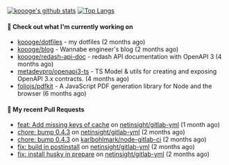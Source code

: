 [![koooge's github stats](https://github-readme-stats.vercel.app/api?username=koooge&count_private=true&show_icons=true)](https://github.com/anuraghazra/github-readme-stats)
[![Top Langs](https://github-readme-stats.vercel.app/api/top-langs/?username=koooge&langs_count=5)](https://github.com/anuraghazra/github-readme-stats)

#### 👷 Check out what I'm currently working on

- [koooge/dotfiles](https://github.com/koooge/dotfiles) - my dotfiles (2 months ago)
- [koooge/blog](https://github.com/koooge/blog) - Wannabe engineer&#39;s blog (2 months ago)
- [koooge/redash-api-doc](https://github.com/koooge/redash-api-doc) - redash API documentation with OpenAPI 3 (4 months ago)
- [metadevpro/openapi3-ts](https://github.com/metadevpro/openapi3-ts) - TS Model &amp; utils for creating and exposing OpenAPI 3.x contracts. (4 months ago)
- [foliojs/pdfkit](https://github.com/foliojs/pdfkit) - A JavaScript PDF generation library for Node and the browser (6 months ago)

#### 🔨 My recent Pull Requests

- [feat: Add missing keys of cache](https://github.com/netinsight/gitlab-yml/pull/15) on [netinsight/gitlab-yml](https://github.com/netinsight/gitlab-yml) (1 month ago)
- [chore: bump 0.4.3](https://github.com/netinsight/gitlab-yml/pull/14) on [netinsight/gitlab-yml](https://github.com/netinsight/gitlab-yml) (2 months ago)
- [chore: bump 0.4.3](https://github.com/karlbohlmark/node-gitlab-ci/pull/1) on [karlbohlmark/node-gitlab-ci](https://github.com/karlbohlmark/node-gitlab-ci) (2 months ago)
- [fix: build in postinstall](https://github.com/netinsight/gitlab-yml/pull/13) on [netinsight/gitlab-yml](https://github.com/netinsight/gitlab-yml) (2 months ago)
- [fix: install husky in prepare](https://github.com/netinsight/gitlab-yml/pull/12) on [netinsight/gitlab-yml](https://github.com/netinsight/gitlab-yml) (2 months ago)
